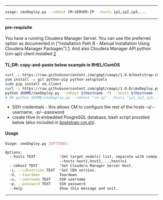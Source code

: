 ----
``` bash
usage: cmxDeploy.py --cmhost CM-SERVER-IP --hosts ip1,ip2,ip3,...
```
----

#### pre-requisite

You have a running Cloudera Manager Server. You can use the preferred option as documented in ["Installation Path B - Manual Installation Using Cloudera Manager Packages"] [1](http://www.cloudera.com/content/cloudera-content/cloudera-docs/CM5/latest/Cloudera-Manager-Installation-Guide/cm5ig_install_path_B.html?scroll=cmig_topic_6_6). And also Cloudera Manager API python (cm-api) client installed [2](http://cloudera.github.io/cm_api/docs/python-client-swagger/)

#### TL;DR: copy-and-paste below example in RHEL/CentOS
``` bash
curl -L https://raw.githubusercontent.com/gdgt/cmapi/1.0.0/bootstrap-cm.sh | bash
yum install -y git python-pip python-setuptools
sudo pip install cm_client
curl -L https://raw.githubusercontent.com/gdgt/cmapi/1.0.0/cmxDeploy.py -o $HOME/cmxDeploy.py && chmod +x $HOME/cmxDeploy.py
python $HOME/cmxDeploy.py --cmhost $(hostname -f) --hosts $(hostname -f)
# OR python $HOME/cmxDeploy.py --cmhost "cm-ip" --hosts "ip1,ip2,ip3,..."
```
- SSH credentials - this allows CM to configure the rest of the hosts -u/--username, -p/--password
- create Hive in embedded PosgreSQL database, bash script provided below (also included in [bootstrap-cm.sh](https://github.com/gdgt/cmapi/blob/1.0.0/bootstrap-cm.sh#L17-L25)). 

#### Usage
``` bash
Usage: cmxDeploy.py [OPTIONS]

Options:
  --hosts TEXT           *Set target node(s) list, separate with comma  eg:
                         --hosts host1,host2,...,host(n).
  --cmhost TEXT          *Set Cloudera Manager Server Host.
  -i, --cdhversion TEXT  *Set CDH version.
  -d, --teardown         Teardown
  -u, --username TEXT    SSH username
  -p, --password TEXT    SSH password
  --help                 Show this message and exit.
```

----
